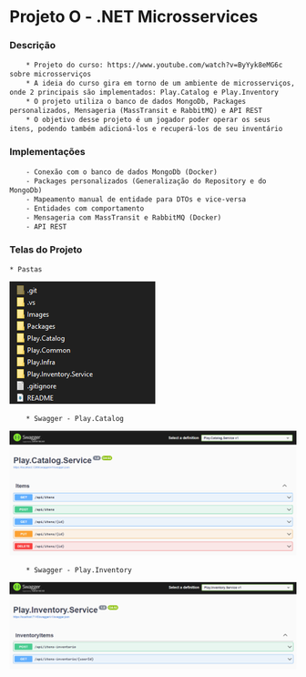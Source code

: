 # Projeto O - .NET Microsservices

### Descrição
        * Projeto do curso: https://www.youtube.com/watch?v=ByYyk8eMG6c sobre microsserviços
        * A ideia do curso gira em torno de um ambiente de microsserviços, onde 2 principais são implementados: Play.Catalog e Play.Inventory
        * O projeto utiliza o banco de dados MongoDb, Packages personalizados, Mensageria (MassTransit e RabbitMQ) e API REST
        * O objetivo desse projeto é um jogador poder operar os seus itens, podendo também adicioná-los e recuperá-los de seu inventário

### Implementações
        - Conexão com o banco de dados MongoDb (Docker)
        - Packages personalizados (Generalização do Repository e do MongoDb)
        - Mapeamento manual de entidade para DTOs e vice-versa
        - Entidades com comportamento
        - Mensageria com MassTransit e RabbitMQ (Docker)
        - API REST

### Telas do Projeto
	* Pastas
![](Images/pastas.png?raw=true)

        * Swagger - Play.Catalog
![](Images/swagger-play-catalog.png?raw=true)

        * Swagger - Play.Inventory
![](Images/swagger-play-inventory.png?raw=true)